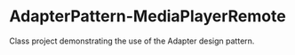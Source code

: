 # AdapterPattern-MediaPlayerRemote
Class project demonstrating the use of the Adapter design pattern.
